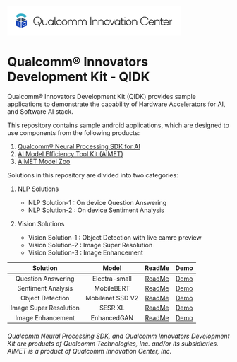 ![Screenshot](./images/logo-quic-on@h68.png)

# Qualcomm® Innovators Development Kit - QIDK

Qualcomm® Innovators Development Kit (QIDK) provides sample applications to demonstrate the capability of Hardware Accelerators for AI, and Software AI stack. 

This repository contains sample android applications, which are designed to use components from the following products: 

1. [Qualcomm® Neural Processing SDK for AI](https://developer.qualcomm.com/software/qualcomm-neural-processing-sdk)
2. [AI Model Efficiency Tool Kit (AIMET)](https://github.com/quic/aimet)
3. [AIMET Model Zoo](https://github.com/quic/aimet-model-zoo)

Solutions in this repository are divided into two categories:

1. NLP Solutions
   - NLP Solution-1 : On device Question Answering
   - NLP Solution-2 : On device Sentiment Analysis

2. Vision Solutions
   - Vision Solution-1 : Object Detection with live camre preview
   - Vision Solution-2 : Image Super Resolution
   - Vision Solution-3 : Image Enhancement 

|   Solution   |   Model   |   ReadMe |  Demo   |
|    :---:     |    :---:  |   :---:  |  :---:  |
|   Question Answering       |  Electra-small     |  [ReadMe](./NLPSolution1-QuestionAnswering/README.md) |   [Demo](./NLPSolution1-QuestionAnswering/README.md#qa-app-workflow)   |
|   Sentiment Analysis       |  MobileBERT     |  [ReadMe](./NLPSolution2-SentimentAnalysis/README.md)  |   [Demo](./NLPSolution2-SentimentAnalysis/README.md#sa-app-workflow)   |
|   Object Detection       |   Mobilenet SSD V2    | [ReadMe](./VisionSolution1-ObjectDetection/README.md) |   [Demo](./VisionSolution1-ObjectDetection/demo/ObjectDetection-Demo.gif)   |
|   Image Super Resolution       |   SESR XL    | [ReadMe](./VisionSolution2-ImageSuperResolution/README.md) |   [Demo](./VisionSolution2-ImageSuperResolution/demo/VisionSolution2-ImageSuperResolution.gif)   |
|   Image Enhancement       |   EnhancedGAN    | [ReadMe](./VisionSolution3-ImageEnhancement/README.md)  |   [Demo](./VisionSolution3-ImageEnhancement/demo/VisionSolution3-ImageEnhancement.gif)   |


###### *Qualcomm Neural Processing SDK, and Qualcomm Innovators Development Kit are products of Qualcomm Technologies, Inc. and/or its subsidiaries. AIMET is a product of Qualcomm Innovation Center, Inc.*
